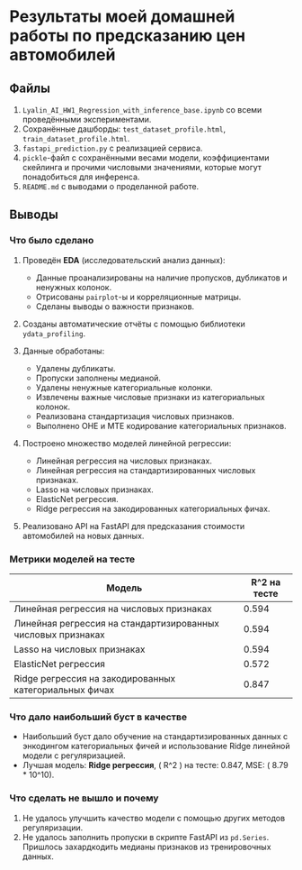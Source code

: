 # Результаты моей домашней работы по предсказанию цен автомобилей

## Файлы
1. `Lyalin_AI_HW1_Regression_with_inference_base.ipynb` со всеми проведёнными экспериментами.
2. Сохранённые дашборды: `test_dataset_profile.html`, `train_dataset_profile.html`.
3. `fastapi_prediction.py` с реализацией сервиса.
4. `pickle`-файл с сохранёнными весами модели, коэффициентами скейлинга и прочими числовыми значениями, которые могут понадобиться для инференса.
5. `README.md` с выводами о проделанной работе.

## Выводы

### Что было сделано
1. Проведён **EDA** (исследовательский анализ данных): 
   - Данные проанализированы на наличие пропусков, дубликатов и ненужных колонок.
   - Отрисованы `pairplot`-ы и корреляционные матрицы.
   - Сделаны выводы о важности признаков.

2. Созданы автоматические отчёты с помощью библиотеки `ydata_profiling`.

3. Данные обработаны:
   - Удалены дубликаты.
   - Пропуски заполнены медианой.
   - Удалены ненужные категориальные колонки.
   - Извлечены важные числовые признаки из категориальных колонок.
   - Реализована стандартизация числовых признаков.
   - Выполнено OHE и MTE кодирование категориальных признаков.

4. Построено множество моделей линейной регрессии:
   - Линейная регрессия на числовых признаках.
   - Линейная регрессия на стандартизированных числовых признаках.
   - Lasso на числовых признаках.
   - ElasticNet регрессия.
   - Ridge регрессия на закодированных категориальных фичах.

5. Реализовано API на FastAPI для предсказания стоимости автомобилей на новых данных.

### Метрики моделей на тесте

| Модель                                      | R^2 на тесте |
|---------------------------------------------|--------------|
| Линейная регрессия на числовых признаках    | 0.594        |
| Линейная регрессия на стандартизированных числовых признаках | 0.594        |
| Lasso на числовых признаках                 | 0.594        |
| ElasticNet регрессия                        | 0.572        |
| Ridge регрессия на закодированных категориальных фичах | 0.847        |

### Что дало наибольший буст в качестве
- Наибольший буст дало обучение на стандартизированных данных с энкодингом категориальных фичей и использование Ridge линейной модели с регуляризацией.
- Лучшая модель: **Ridge регрессия**, \( R^2 \) на тесте: 0.847, MSE: \( 8.79 * 10^10).

### Что сделать не вышло и почему
1. Не удалось улучшить качество модели с помощью других методов регуляризации.
2. Не удалось заполнить пропуски в скрипте FastAPI из `pd.Series`. Пришлось захардкодить медианы признаков из тренировочных данных.
